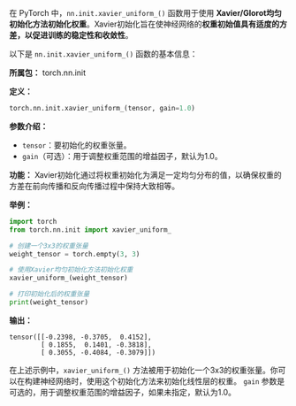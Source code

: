 在 PyTorch 中，`nn.init.xavier_uniform_()` 函数用于使用 **Xavier/Glorot均匀初始化方法初始化权重**。Xavier初始化旨在使神经网络的**权重初始值具有适度的方差，以促进训练的稳定性和收敛性**。

以下是 `nn.init.xavier_uniform_()` 函数的基本信息：

**所属包：** torch.nn.init

**定义：**
```python
torch.nn.init.xavier_uniform_(tensor, gain=1.0)
```

**参数介绍：**
- `tensor`：要初始化的权重张量。
- `gain`（可选）：用于调整权重范围的增益因子，默认为1.0。

**功能：**
Xavier初始化通过将权重初始化为满足一定均匀分布的值，以确保权重的方差在前向传播和反向传播过程中保持大致相等。

**举例：**
```python
import torch
from torch.nn.init import xavier_uniform_

# 创建一个3x3的权重张量
weight_tensor = torch.empty(3, 3)

# 使用Xavier均匀初始化方法初始化权重
xavier_uniform_(weight_tensor)

# 打印初始化后的权重张量
print(weight_tensor)
```

**输出：**
```
tensor([[-0.2398, -0.3705,  0.4152],
        [ 0.1855,  0.1401, -0.3818],
        [ 0.3055, -0.4084, -0.3079]])
```

在上述示例中，`xavier_uniform_()` 方法被用于初始化一个3x3的权重张量。你可以在构建神经网络时，使用这个初始化方法来初始化线性层的权重。 `gain` 参数是可选的，用于调整权重范围的增益因子，如果未指定，默认为1.0。
